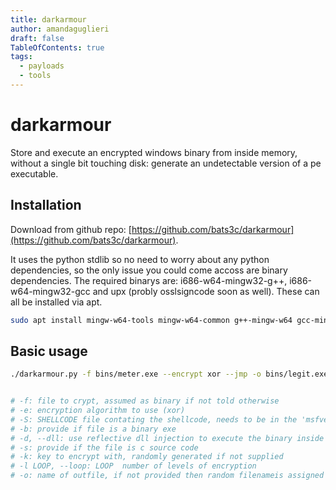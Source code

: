 ```yaml
---
title: darkarmour
author: amandaguglieri
draft: false
TableOfContents: true
tags:
  - payloads
  - tools
---
```


# darkarmour

Store and execute an encrypted windows binary from inside memory, without a single bit touching disk: generate an undetectable version of a pe executable.


## Installation

Download from github repo: [https://github.com/bats3c/darkarmour](https://github.com/bats3c/darkarmour).

It uses the python stdlib so no need to worry about any python dependencies, so the only issue you could come accoss are binary dependencies. The required binarys are: i686-w64-mingw32-g++, i686-w64-mingw32-gcc and upx (probly osslsigncode soon as well). These can all be installed via apt.

```bash
sudo apt install mingw-w64-tools mingw-w64-common g++-mingw-w64 gcc-mingw-w64 upx-ucl osslsigncode
```

## Basic usage

```bash
./darkarmour.py -f bins/meter.exe --encrypt xor --jmp -o bins/legit.exe --loop 5


# -f: file to crypt, assumed as binary if not told otherwise
# -e: encryption algorithm to use (xor)
# -S: SHELLCODE file contating the shellcode, needs to be in the 'msfvenom -f raw' style format 
# -b: provide if file is a binary exe
# -d, --dll: use reflective dll injection to execute the binary inside another process
# -s: provide if the file is c source code
# -k: key to encrypt with, randomly generated if not supplied
# -l LOOP, --loop: LOOP  number of levels of encryption
# -o: name of outfile, if not provided then random filenameis assigned
```

